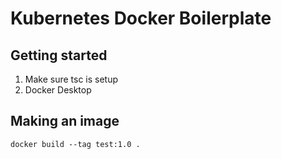 # Kubernetes Docker Boilerplate


## Getting started
1. Make sure tsc is setup
2. Docker Desktop

## Making an image
```shell
docker build --tag test:1.0 .

```